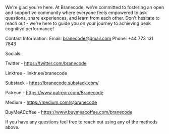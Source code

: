 We're glad you're here. At Branecode, we're committed to fostering an open and supportive community where everyone feels empowered to ask questions, share experiences, and learn from each other. Don't hesitate to reach out - we're here to guide you on your journey to achieving peak cognitive performance!

Contact Information:
Email: branecode@gmail.com
Phone: +44 773 131 7843

Socials:

Twitter - https://twitter.com/branecode

Linktree - linktr.ee/branecode

Substack - https://branecode.substack.com/

Patreon - https://www.patreon.com/Branecode

Medium - https://medium.com/@branecode

BuyMeACoffee - https://www.buymeacoffee.com/branecode

If you have any questions feel free to reach out using any of the methods above.
<!---
branecode/branecode is a ✨ special ✨ repository because its `README.md` (this file) appears on your GitHub profile.
You can click the Preview link to take a look at your changes.
--->

